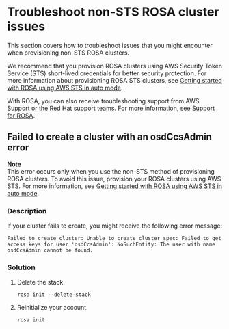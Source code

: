 # Troubleshoot non\-STS ROSA cluster issues<a name="troubleshoot-non-sts-rosa-clusters"></a>

This section covers how to troubleshoot issues that you might encounter when provisioning non\-STS ROSA clusters\.

We recommend that you provision ROSA clusters using AWS Security Token Service \(STS\) short\-lived credentials for better security protection\. For more information about provisioning ROSA STS clusters, see [Getting started with ROSA using AWS STS in auto mode](getting-started-sts-auto.md)\.

With ROSA, you can also receive troubleshooting support from AWS Support or the Red Hat support teams\. For more information, see [Support for ROSA](troubleshooting-rosa.md#rosa-support)\.

## Failed to create a cluster with an osdCcsAdmin error<a name="osdccsadmin-error"></a>

**Note**  
This error occurs only when you use the non\-STS method of provisioning ROSA clusters\. To avoid this issue, provision your ROSA clusters using AWS STS\. For more information, see [Getting started with ROSA using AWS STS in auto mode](getting-started-sts-auto.md)\.

### Description<a name="_description"></a>

If your cluster fails to create, you might receive the following error message:

```
Failed to create cluster: Unable to create cluster spec: Failed to get access keys for user 'osdCcsAdmin': NoSuchEntity: The user with name osdCcsAdmin cannot be found.
```

### Solution<a name="_solution"></a>

1. Delete the stack\.

   ```
   rosa init --delete-stack
   ```

1. Reinitialize your account\.

   ```
   rosa init
   ```